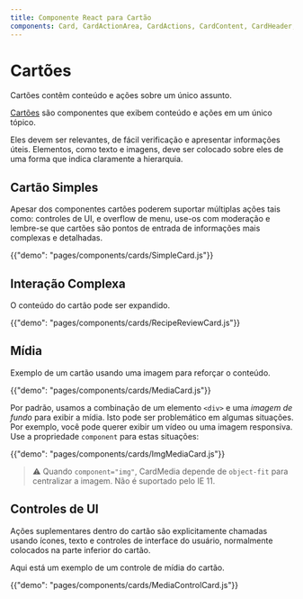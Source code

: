 ```yaml
---
title: Componente React para Cartão
components: Card, CardActionArea, CardActions, CardContent, CardHeader, CardMedia, Collapse, Paper
---
```


# Cartões

<p class="description">Cartões contêm conteúdo e ações sobre um único assunto.</p>

[Cartões](https://material.io/design/components/cards.html) são componentes que exibem conteúdo e ações em um único tópico.

Eles devem ser relevantes, de fácil verificação e apresentar informações úteis. Elementos, como texto e imagens, deve ser colocado sobre eles de uma forma que indica claramente a hierarquia.

## Cartão Simples

Apesar dos componentes cartões poderem suportar múltiplas ações tais como: controles de UI, e overflow de menu, use-os com moderação e lembre-se que cartões são pontos de entrada de informações mais complexas e detalhadas.

{{"demo": "pages/components/cards/SimpleCard.js"}}

## Interação Complexa

O conteúdo do cartão pode ser expandido.

{{"demo": "pages/components/cards/RecipeReviewCard.js"}}

## Mídia

Exemplo de um cartão usando uma imagem para reforçar o conteúdo.

{{"demo": "pages/components/cards/MediaCard.js"}}

Por padrão, usamos a combinação de um elemento `<div>` e uma *imagem de fundo* para exibir a mídia. Isto pode ser problemático em algumas situações. Por exemplo, você pode querer exibir um vídeo ou uma imagem responsiva. Use a propriedade `component` para estas situações:

{{"demo": "pages/components/cards/ImgMediaCard.js"}}

> ⚠️ Quando `component="img"`, CardMedia depende de `object-fit` para centralizar a imagem. Não é suportado pelo IE 11.

## Controles de UI

Ações suplementares dentro do cartão são explicitamente chamadas usando ícones, texto e controles de interface do usuário, normalmente colocados na parte inferior do cartão.

Aqui está um exemplo de um controle de mídia do cartão.

{{"demo": "pages/components/cards/MediaControlCard.js"}}